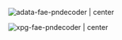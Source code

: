 ![adata-fae-pndecoder | center ](img/adata-fae-pndecoder.webp)

![xpg-fae-pndecoder | center ](img/xpg-fae-pndecoder.webp)